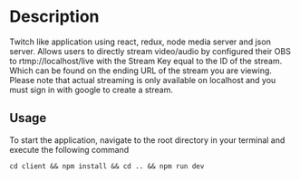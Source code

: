 # Description
Twitch like application using react, redux, node media server and json server. Allows users to directly stream video/audio by configured their OBS to rtmp://localhost/live with the Stream Key equal to the ID of the stream. Which can be found on the ending URL of the stream you are viewing. Please note that actual streaming is only available on localhost and you must sign in with google to create a stream.

## Usage
To start the application, navigate to the root directory in your terminal and execute the following command

```cd client && npm install && cd .. && npm run dev```
